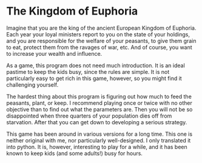 # The Kingdom of Euphoria

Imagine that you are the king of the ancient European Kingdom of Euphoria. Each year your loyal ministers report to you on the state of your holdings, and you are responsible for the welfare of your peasants, to give them grain to eat, protect them from the ravages of war, etc. And of course, you want to increase your wealth and influence.

As a game, this program does not need much introduction. It is an ideal pastime to keep the kids busy, since the rules are simple. It is not particularly easy to get rich in this game, however, so you might find it challenging yourself.

The hardest thing about this program is figuring out how much to feed the peasants, plant, or keep. I recommend playing once or twice with no other objective than to find out what the parameters are. Then you will not be so disappointed when three quarters of your population dies off from starvation. After that you can get down to developing a serious strategy.

This game has been around in various versions for a long time. This one is neither original with me, nor particularly well-designed. I only translated it into python. It is, however, interesting to play for a while, and it has been known to keep kids (and some adults!) busy for hours.
